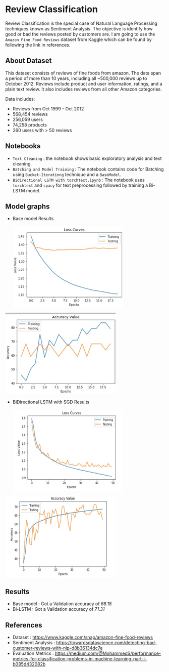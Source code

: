 # Review Classification

Review Classification is the special case of Natural Language Processing techniques known as Sentiment Analysis. The objective is identify how good or bad the reviews posted by customers are. I am going to use the `Amazon Fine Food Reviews` dataset from Kaggle which can be found by following the link in references.

## About Dataset
This dataset consists of reviews of fine foods from amazon. The data span a period of more than 10 years, including all ~500,000 reviews up to October 2012. Reviews include product and user information, ratings, and a plain text review. It also includes reviews from all other Amazon categories.

Data includes:
- Reviews from Oct 1999 - Oct 2012
- 568,454 reviews
- 256,059 users
- 74,258 products
- 260 users with > 50 reviews

## Notebooks
- `Text Cleaning` : the notebook shows basic exploratory analysis and text cleaning.
- `Batching and Model Training` : The notebook contains code for Batching using `Bucket-Iteratinng` technique and a `BaseModel`.
- `Bidirectional LSTM with torchtext.ipynb` : The notebook uses `torchtext` and `spacy` for text preprocessing followed by training a Bi-LSTM model.

## Model graphs
- Base model Results <br> <br>
<img src="./imgs/loss_base.jpg" width=350 height=256> <br>
<img src="./imgs/acc_base.jpg"  width=350 height=256>

- BiDirectional LSTM with SGD Results <br> <br>
<img src="./imgs/bilstm-tt-loss.jpg" width=350 height=256> <br>
<img src="./imgs/bilstm-tt-acc.jpg"  width=350 height=256>

## Results
- Base model : Got a Validation accuracy of *68.18*
- Bi-LSTM : Got a Validation accuracy of *71.31*

## References
- Dataset : https://www.kaggle.com/snap/amazon-fine-food-reviews
- Sentiment Analysis : https://towardsdatascience.com/detecting-bad-customer-reviews-with-nlp-d8b36134dc7e
- Evaluation Metrics : https://medium.com/@MohammedS/performance-metrics-for-classification-problems-in-machine-learning-part-i-b085d432082b